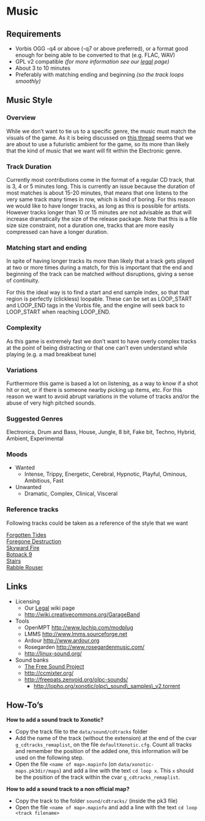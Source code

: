 Music
=====

Requirements
------------

-   Vorbis OGG -q4 or above (-q7 or above preferred), or a format good enough for being able to be converted to that (e.g. FLAC, WAV)
-   GPL v2 compatible _(for more information see our [legal](legal) page)_
-   About 3 to 10 minutes
-   Preferably with matching ending and beginning _(so the track loops smoothly)_

Music Style
-----------

### Overview

While we don’t want to tie us to a specific genre, the music must match the visuals of the game. As it is being discussed on [this thread](http://forums.xonotic.org/showthread.php?tid=81) seems that we are about to use a futuristic ambient for the game, so its more than likely that the kind of music that we want will fit within the Electronic genre.

### Track Duration

Currently most contributions come in the format of a regular CD track, that is 3, 4 or 5 minutes long. This is currently an issue because the duration of most matches is about 15-20 minutes, that means that one listens to the very same track many times in row, which is kind of boring. For this reason we would like to have longer tracks, as long as this is possible for artists. However tracks longer than 10 or 15 minutes are not advisable as that will increase dramatically the size of the release package. Note that this is a file size size constraint, not a duration one, tracks that are more easily compressed can have a longer duration.

### Matching start and ending

In spite of having longer tracks its more than likely that a track gets played at two or more times during a match, for this is important that the end and beginning of the track can be matched without disruptions, giving a sense of continuity.

For this the ideal way is to find a start and end sample index, so that that region is perfectly (clickless) loopable. These can be set as LOOP\_START and LOOP\_END tags in the Vorbis file, and the engine will seek back to LOOP\_START when reaching LOOP\_END.

### Complexity

As this game is extremely fast we don’t want to have overly complex tracks at the point of being distracting or that one can’t even understand while playing (e.g. a mad breakbeat tune)

### Variations

Furthermore this game is based a lot on listening, as a way to know if a shot hit or not, or if there is someone nearby picking up items, etc. For this reason we want to avoid abrupt variations in the volume of tracks and/or the abuse of very high pitched sounds.

### Suggested Genres

Electronica, Drum and Bass, House, Jungle, 8 bit, Fake bit, Techno, Hybrid, Ambient, Experimental

### Moods

-   Wanted
    -   Intense, Trippy, Energetic, Cerebral, Hypnotic, Playful, Ominous, Ambitious, Fast
-   Unwanted
    -   Dramatic, Complex, Clinical, Visceral

### Reference tracks

Following tracks could be taken as a reference of the style that we want

[Forgotten Tides](http://www.jamendo.com/en/track/145959)  
[Foregone Destruction](http://www.youtube.com/watch?v=yNrI6N2jQCk&feature=related)  
[Skyward Fire](http://www.youtube.com/watch?v=2bFUNKg0mzg&feature=related)  
[Botpack 9](http://www.youtube.com/watch?v=6gwdsQDwAb8&feature=related)  
[Stairs](http://blkrbt.googlepages.com/stairs.ogg)  
[Rabble Rouser](http://www.youtube.com/watch?v=ki71pm8yDKI&hd=1)  

Links
-----

-   Licensing
    -   Our [Legal](../Legal) wiki page
    -   http://wiki.creativecommons.org/GarageBand
-   Tools
    -   OpenMPT http://www.lpchip.com/modplug
    -   LMMS http://www.lmms.sourceforge.net
    -   Ardour http://www.ardour.org
    -   Rosegarden http://www.rosegardenmusic.com/
    -   http://linux-sound.org/
-   Sound banks
    -   [The Free Sound Project](http://www.freesound.org/tagsViewSingle.php?id=99)
    -   http://ccmixter.org/
    -   http://freepats.zenvoid.org/olpc-sounds/
        -   http://lopho.org/xonotic/olpc\_sound\_samples\_v2.torrent

How-To’s
--------

**How to add a sound track to Xonotic?**

-   Copy the track file to the `data/sound/cdtracks` folder
-   Add the name of the track (without the extension) at the end of the cvar `g_cdtracks_remaplist`, on the file `defaultXonotic.cfg`. Count all tracks and remember the position of the added one, this information will be used on the following step.
-   Open the file `<name of map>.mapinfo` (on `data/xonotic-maps.pk3dir/maps`) and add a line with the text `cd loop x`. This `x` should be the position of the track within the cvar `g_cdtracks_remaplist`.

**How to add a sound track to a non official map?**

-   Copy the track to the folder `sound/cdtracks/` (inside the pk3 file)
-   Open the file `<name of map>.mapinfo` and add a line with the text `cd loop <track filename>`


